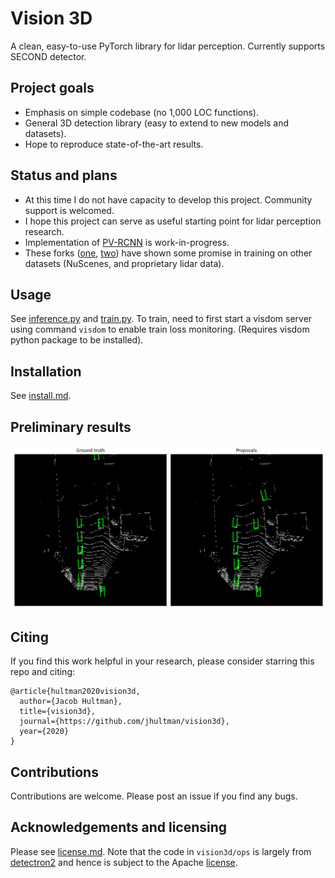 # Vision 3D
A clean, easy-to-use PyTorch library for lidar perception. Currently supports SECOND detector.

## Project goals
- Emphasis on simple codebase (no 1,000 LOC functions).
- General 3D detection library (easy to extend to new models and datasets).
- Hope to reproduce state-of-the-art results.

## Status and plans
- At this time I do not have capacity to develop this project. Community support is welcomed.
- I hope this project can serve as useful starting point for lidar perception research.
- Implementation of [PV-RCNN](https://arxiv.org/pdf/1912.13192) is work-in-progress.
- These forks ([one](https://github.com/muzi2045/PV-RCNN), [two](https://github.com/eraofelix/PV-RCNN)) have shown some promise in training on other datasets (NuScenes, and proprietary lidar data).

## Usage
See [inference.py](vision3d/inference.py) and [train.py](vision3d/train.py). To train, need to first start a visdom server using command `visdom` to enable train loss monitoring. (Requires visdom python package to be installed).

## Installation
See [install.md](install.md).

## Preliminary results
![Sample result](/images/sample-result.png)

## Citing
If you find this work helpful in your research, please consider starring this repo and citing:

```
@article{hultman2020vision3d,
  author={Jacob Hultman},
  title={vision3d},
  journal={https://github.com/jhultman/vision3d},
  year={2020}
}
```

## Contributions
Contributions are welcome. Please post an issue if you find any bugs.

## Acknowledgements and licensing
Please see [license.md](license.md). Note that the code in `vision3d/ops` is largely from [detectron2](https://github.com/facebookresearch/detectron2) and hence is subject to the Apache [license](vision3d/ops/LICENSE).
